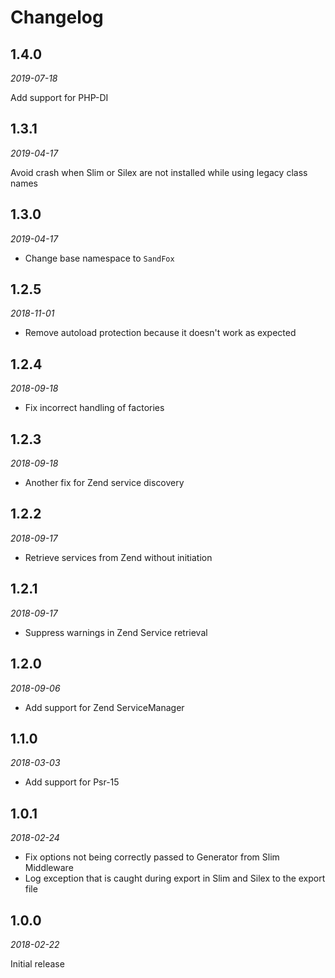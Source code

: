 # Changelog

## 1.4.0

*2019-07-18*

Add support for PHP-DI

## 1.3.1

*2019-04-17*

Avoid crash when Slim or Silex are not installed while using legacy class names

## 1.3.0

*2019-04-17*

* Change base namespace to `SandFox`

## 1.2.5

*2018-11-01*

* Remove autoload protection because it doesn't work as expected

## 1.2.4

*2018-09-18*

* Fix incorrect handling of factories

## 1.2.3

*2018-09-18*

* Another fix for Zend service discovery

## 1.2.2

*2018-09-17*

* Retrieve services from Zend without initiation

## 1.2.1

*2018-09-17*

* Suppress warnings in Zend Service retrieval

## 1.2.0

*2018-09-06*

* Add support for Zend ServiceManager

## 1.1.0

*2018-03-03*

* Add support for Psr-15

## 1.0.1

*2018-02-24*

* Fix options not being correctly passed to Generator from Slim Middleware
* Log exception that is caught during export in Slim and Silex to the export file

## 1.0.0

*2018-02-22*

Initial release
